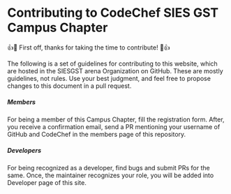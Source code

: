 # Contributing to CodeChef SIES GST Campus Chapter

👍🎉 First off, thanks for taking the time to contribute! 🎉👍

The following is a set of guidelines for contributing to this website, which are hosted in the SIESGST arena Organization on GitHub. 
These are mostly guidelines, not rules. 
Use your best judgment, and feel free to propose changes to this document in a pull request.

##### Members
For being a member of this Campus Chapter, fill the registration form.
After, you receive a confirmation email, send a PR mentioning your username of GitHub and CodeChef in the members page of this repository.

##### Developers
For being recognized as a developer, find bugs and submit PRs for the same. 
Once, the maintainer recognizes your role, you will be added into Developer page of this site.

